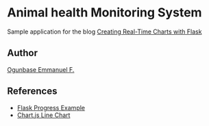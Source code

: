 # Animal health Monitoring System

Sample application for the blog [Creating Real-Time Charts with Flask](https://blog.easyaspy.org/post/10/2019-04-30-creating-real-time-charts-with-flask)

## Author

[Ogunbase Emmanuel F.](mailto:ogunbaseemmanuel@yahoo.com)

## References

- [Flask Progress Example](https://github.com/djdmorrison/flask-progress-example)
- [Chart.js Line Chart](https://www.chartjs.org/samples/latest/charts/line/basic.html)
